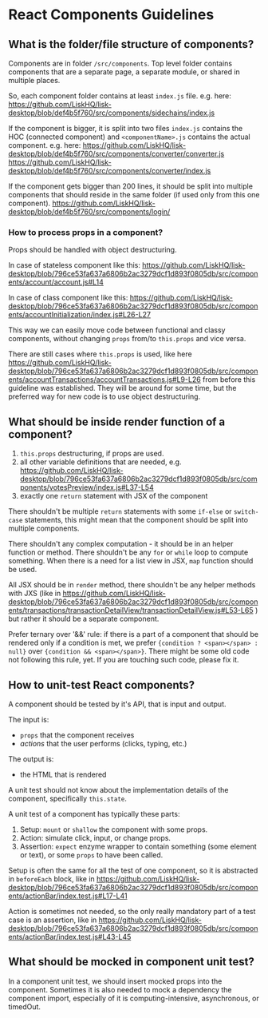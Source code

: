 # React Components Guidelines

## What is the folder/file structure of components?

Components are in folder `/src/components`. Top level folder contains components that are a separate page, a separate module, or shared in multiple places.

So, each component folder contains at least `index.js` file.
e.g. here:
https://github.com/LiskHQ/lisk-desktop/blob/def4b5f760/src/components/sidechains/index.js

If the component is bigger, it is split into two files `index.js` contains the HOC (connected component) and `<componentName>.js` contains the actual component.
e.g. here:
https://github.com/LiskHQ/lisk-desktop/blob/def4b5f760/src/components/converter/converter.js
https://github.com/LiskHQ/lisk-desktop/blob/def4b5f760/src/components/converter/index.js

If the component gets bigger than 200 lines, it should be split into multiple components that should reside in the same folder (if used only from this one component).
https://github.com/LiskHQ/lisk-desktop/blob/def4b5f760/src/components/login/

### How to process props in a component?

Props should be handled with object destructuring.

In case of stateless component like this:
https://github.com/LiskHQ/lisk-desktop/blob/796ce53fa637a6806b2ac3279dcf1d893f0805db/src/components/account/account.js#L14

In case of class component like this:
https://github.com/LiskHQ/lisk-desktop/blob/796ce53fa637a6806b2ac3279dcf1d893f0805db/src/components/accountInitialization/index.js#L26-L27

This way we can easily move code between functional and classy components, without changing `props` from/to `this.props` and vice versa.

There are still cases where `this.props` is used, like here https://github.com/LiskHQ/lisk-desktop/blob/796ce53fa637a6806b2ac3279dcf1d893f0805db/src/components/accountTransactions/accountTransactions.js#L9-L26 from before this guideline was established. They will be around for some time, but the preferred way for new code is to use object destructuring.

## What should be inside render function of a component?

1. `this.props` destructuring, if props are used.
2. all other variable definitions that are needed, e.g. https://github.com/LiskHQ/lisk-desktop/blob/796ce53fa637a6806b2ac3279dcf1d893f0805db/src/components/votesPreview/index.js#L37-L54
3. exactly one `return` statement with JSX of the component

There shouldn't be multiple `return` statements with some `if-else` or `switch-case` statements, this might mean that the component should be split into multiple components.

There shouldn't any complex computation - it should be in an helper function or method. There shouldn't be any `for` or `while` loop to compute something. When there is a need for a list view in JSX, `map` function should be used.

All JSX should be in `render` method, there shouldn't be any helper methods with JXS (like in https://github.com/LiskHQ/lisk-desktop/blob/796ce53fa637a6806b2ac3279dcf1d893f0805db/src/components/transactions/transactionDetailView/transactionDetailView.js#L53-L65 ) but rather it should be a separate component.

Prefer ternary over '&&' rule: if there is a part of a component that should be rendered only if a condition is met, we prefer `{condition ? <span></span> : null}` over `{condition && <span></span>}`. There might be some old code not following this rule, yet. If you are touching such code, please fix it.

## How to unit-test React components?

A component should be tested by it's API, that is input and output.

The input is:

- `props` that the component receives
- _actions_ that the user performs (clicks, typing, etc.)

The output is:

- the HTML that is rendered

A unit test should not know about the implementation details of the component, specifically `this.state`.

A unit test of a component has typically these parts:

1. Setup: `mount` or `shallow` the component with some props.
2. Action: simulate click, input, or change props.
3. Assertion: `expect` enzyme wrapper to contain something (some element or text), or some `props` to have been called.

Setup is often the same for all the test of one component, so it is abstracted in `beforeEach` block, like in https://github.com/LiskHQ/lisk-desktop/blob/796ce53fa637a6806b2ac3279dcf1d893f0805db/src/components/actionBar/index.test.js#L17-L41

Action is sometimes not needed, so the only really mandatory part of a test case is an assertion, like in https://github.com/LiskHQ/lisk-desktop/blob/796ce53fa637a6806b2ac3279dcf1d893f0805db/src/components/actionBar/index.test.js#L43-L45

## What should be mocked in component unit test?

In a component unit test, we should insert mocked props into the component. Sometimes it is also needed to mock a dependency the component import, especially of it is computing-intensive, asynchronous, or timedOut.
